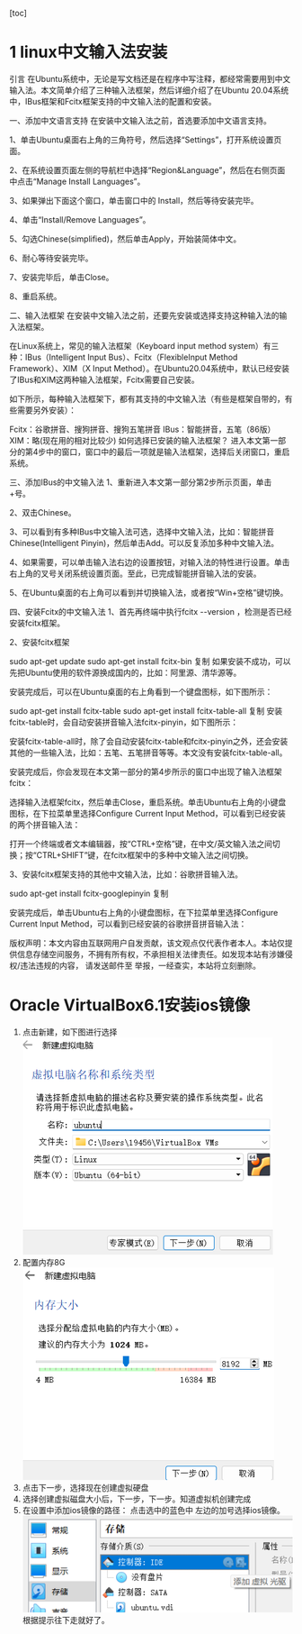 [toc]
# 1 linux中文输入法安装
引言
在Ubuntu系统中，无论是写文档还是在程序中写注释，都经常需要用到中文输入法。本文简单介绍了三种输入法框架，然后详细介绍了在Ubuntu 20.04系统中，IBus框架和Fcitx框架支持的中文输入法的配置和安装。

一、添加中文语言支持
在安装中文输入法之前，首选要添加中文语言支持。

1、单击Ubuntu桌面右上角的三角符号，然后选择“Settings”，打开系统设置页面。


2、在系统设置页面左侧的导航栏中选择“Region&Language”，然后在右侧页面中点击“Manage Install Languages”。


3、如果弹出下面这个窗口，单击窗口中的 Install，然后等待安装完毕。


4、单击“Install/Remove Languages”。


5、勾选Chinese(simplified)，然后单击Apply，开始装简体中文。


6、耐心等待安装完毕。


7、安装完毕后，单击Close。


8、重启系统。

二、输入法框架
在安装中文输入法之前，还要先安装或选择支持这种输入法的输入法框架。

在Linux系统上，常见的输入法框架（Keyboard input method system）有三种：IBus（Intelligent Input Bus）、Fcitx（FlexibleInput Method Framework）、XIM（X Input Method）。在Ubuntu20.04系统中，默认已经安装了IBus和XIM这两种输入法框架，Fcitx需要自己安装。

如下所示，每种输入法框架下，都有其支持的中文输入法（有些是框架自带的，有些需要另外安装）：

Fcitx：谷歌拼音、搜狗拼音、搜狗五笔拼音
IBus：智能拼音，五笔（86版）
XIM：略(现在用的相对比较少)
如何选择已安装的输入法框架？
 进入本文第一部分的第4步中的窗口，窗口中的最后一项就是输入法框架，选择后关闭窗口，重启系统。

三、添加IBus的中文输入法
1、重新进入本文第一部分第2步所示页面，单击+号。


2、双击Chinese。


3、可以看到有多种IBus中文输入法可选，选择中文输入法，比如：智能拼音Chinese(Intelligent Pinyin)，然后单击Add。可以反复添加多种中文输入法。


4、如果需要，可以单击输入法右边的设置按钮，对输入法的特性进行设置。单击右上角的叉号关闭系统设置页面。至此，已完成智能拼音输入法的安装。


5、在Ubuntu桌面的右上角可以看到并切换输入法，或者按“Win+空格”键切换。


四、安装Fcitx的中文输入法
1、首先再终端中执行fcitx --version ，检测是否已经安装fcitx框架。


2、安装fcitx框架

sudo apt-get update
sudo apt-get install fcitx-bin
复制
如果安装不成功，可以先把Ubuntu使用的软件源换成国内的，比如：阿里源、清华源等。


安装完成后，可以在Ubuntu桌面的右上角看到一个键盘图标，如下图所示：


sudo apt-get install fcitx-table 
sudo apt-get install fcitx-table-all
复制
安装fcitx-table时，会自动安装拼音输入法fcitx-pinyin，如下图所示：


安装fcitx-table-all时，除了会自动安装fcitx-table和fcitx-pinyin之外，还会安装其他的一些输入法，比如：五笔、五笔拼音等等。本文没有安装fcitx-table-all。


安装完成后，你会发现在本文第一部分的第4步所示的窗口中出现了输入法框架fcitx：


选择输入法框架fcitx，然后单击Close，重启系统。单击Ubuntu右上角的小键盘图标，在下拉菜单里选择Configure Current Input Method，可以看到已经安装的两个拼音输入法：


打开一个终端或者文本编辑器，按“CTRL+空格”键，在中文/英文输入法之间切换；按“CTRL+SHIFT”键，在fcitx框架中的多种中文输入法之间切换。

3、安装fcitx框架支持的其他中文输入法，比如：谷歌拼音输入法。

sudo apt-get install fcitx-googlepinyin
复制

安装完成后，单击Ubuntu右上角的小键盘图标，在下拉菜单里选择Configure Current Input Method，可以看到已经安装的谷歌拼音拼音输入法：


版权声明：本文内容由互联网用户自发贡献，该文观点仅代表作者本人。本站仅提供信息存储空间服务，不拥有所有权，不承担相关法律责任。如发现本站有涉嫌侵权/违法违规的内容， 请发送邮件至 举报，一经查实，本站将立刻删除。 

# Oracle VirtualBox6.1安装ios镜像

1. 点击新建，如下图进行选择
![安装ios-1](img/安装ios镜像_1.png)
2. 配置内存8G
![安装ios-1](img/安装ios镜像_2.png)
3. 点击下一步，选择现在创建虚拟硬盘
4. 选择创建虚拟磁盘大小后，下一步，下一步。知道虚拟机创建完成
5. 在设置中添加ios镜像的路径：
点击选中的蓝色中  左边的加号选择ios镜像。
![安装ios-1](img/安装ios镜像_3.png)
根据提示往下走就好了。